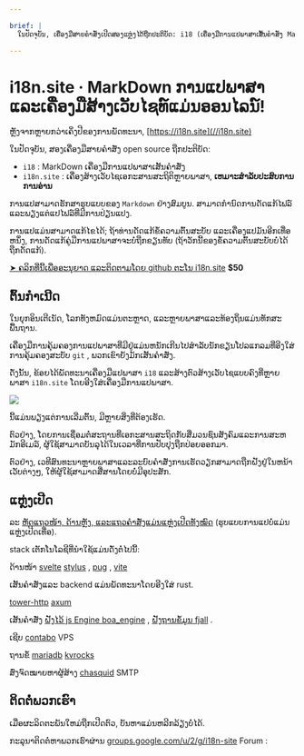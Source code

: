 ```yaml
---

brief: |
  ໃນປັດຈຸບັນ, ເຄື່ອງມືສາຍຄໍາສັ່ງເປີດສອງແຫຼ່ງໄດ້ຖືກປະຕິບັດ: i18 (ເຄື່ອງມືການແປພາສາເສັ້ນຄໍາສັ່ງ MarkDown) ແລະ i18n.site (ເຄື່ອງສ້າງເວັບໄຊເອກະສານສະຖິດຫຼາຍພາສາ)

---
```



# i18n.site · MarkDown ການແປພາສາແລະເຄື່ອງມືສ້າງເວັບໄຊທ໌ແມ່ນອອນໄລນ໌!

ຫຼັງຈາກຫຼາຍກວ່າເຄິ່ງປີຂອງການພັດທະນາ, [https://i18n.site](//i18n.site)

ໃນປັດຈຸບັນ, ສອງເຄື່ອງມືສາຍຄໍາສັ່ງ open source ຖືກປະຕິບັດ:

* `i18` : MarkDown ເຄື່ອງມືການແປພາສາເສັ້ນຄໍາສັ່ງ
* `i18n.site` : ເຄື່ອງສ້າງເວັບໄຊເອກະສານສະຖິຕິຫຼາຍພາສາ, **ເຫມາະສໍາລັບປະສົບການການອ່ານ**

ການແປສາມາດຮັກສາຮູບແບບຂອງ `Markdown` ຢ່າງສົມບູນ. ສາມາດກໍານົດການດັດແກ້ໄຟລ໌ແລະພຽງແຕ່ແປໄຟລ໌ທີ່ມີການປ່ຽນແປງ.

ການແປແມ່ນສາມາດແກ້ໄຂໄດ້; ຖ້າທ່ານດັດແກ້ຂໍ້ຄວາມຕົ້ນສະບັບ ແລະເຄື່ອງແປມັນອີກເທື່ອຫນຶ່ງ, ການດັດແກ້ຄູ່ມືການແປພາສາຈະບໍ່ຖືກຂຽນທັບ (ຖ້າວັກນີ້ຂອງຂໍ້ຄວາມຕົ້ນສະບັບບໍ່ໄດ້ຖືກດັດແກ້).

[➤ ຄລິກທີ່ນີ້ເພື່ອອະນຸຍາດ ແລະຕິດຕາມໂດຍ github ຕະໂນ i18n.site](https://github.com/login/oauth/authorize?client_id=Ov23liuGAmK0plc9FgB3&amp;scope=user:email,user:follow,public_repo) **$50**

## ຕົ້ນກໍາເນີດ

ໃນຍຸກອິນເຕີເນັດ, ໂລກທັງຫມົດແມ່ນຕະຫຼາດ, ແລະຫຼາຍພາສາແລະທ້ອງຖິ່ນແມ່ນທັກສະພື້ນຖານ.

ເຄື່ອງມືການຄຸ້ມຄອງການແປພາສາທີ່ມີຢູ່ແມ່ນຫນັກເກີນໄປສໍາລັບນັກຂຽນໂປລແກລມທີ່ອີງໃສ່ການຄຸ້ມຄອງສະບັບ `git` , ພວກເຂົາຍັງມັກເສັ້ນຄໍາສັ່ງ.

ດັ່ງນັ້ນ, ຂ້ອຍໄດ້ພັດທະນາເຄື່ອງມືແປພາສາ `i18` ແລະສ້າງຕົວສ້າງເວັບໄຊແບບຄົງທີ່ຫຼາຍພາສາ `i18n.site` ໂດຍອີງໃສ່ເຄື່ອງມືການແປພາສາ.

![](https://p.3ti.site/1723777556.avif)

ນີ້ແມ່ນພຽງແຕ່ການເລີ່ມຕົ້ນ, ມີຫຼາຍສິ່ງທີ່ຕ້ອງເຮັດ.

ຕົວຢ່າງ, ໂດຍການເຊື່ອມຕໍ່ສະຖານທີ່ເອກະສານສະຖິດກັບສື່ມວນຊົນສັງຄົມແລະການສະຫມັກອີເມລ໌, ຜູ້ໃຊ້ສາມາດບັນລຸໄດ້ໃນເວລາທີ່ການປັບປຸງຖືກປ່ອຍອອກມາ.

ຕົວຢ່າງ, ເວທີສົນທະນາຫຼາຍພາສາແລະລະບົບຄໍາສັ່ງການເຮັດວຽກສາມາດຖືກຝັງຢູ່ໃນຫນ້າເວັບຕ່າງໆ, ໃຫ້ຜູ້ໃຊ້ສາມາດສື່ສານໂດຍບໍ່ມີອຸປະສັກ.

## ແຫຼ່ງເປີດ

ລະ [ຫັດແຖວໜ້າ, ດ້ານຫຼັງ, ແລະແຖວຄຳສັ່ງແມ່ນແຫຼ່ງເປີດທັງໝົດ](https://i18n.site/i18n.site/c/src) (ຮູບແບບການແປບໍ່ແມ່ນແຫຼ່ງເປີດເທື່ອ).

stack ເຕັກໂນໂລຊີທີ່ນໍາໃຊ້ແມ່ນດັ່ງຕໍ່ໄປນີ້:

ດ້ານໜ້າ [svelte](https://svelte.dev) [stylus](https://stylus-lang.com) , [pug](https://github.com/pugjs/pug) , [vite](https://github.com/vitejs/vite)

ເສັ້ນຄໍາສັ່ງແລະ backend ແມ່ນພັດທະນາໂດຍອີງໃສ່ rust.

[tower-http](https://github.com/tower-rs/tower-http/releases) [axum](https://github.com/tokio-rs/axum)

ເສັ້ນຄໍາສັ່ງ [ຝັງໄວ້ js Engine boa_engine](https://docs.rs/boa_engine) , [ຝັງຖານຂໍ້ມູນ fjall](https://github.com/fjall-rs/fjall) .

ເຊີບ [contabo](https://my.contabo.com) VPS

ຖານຂໍ້ [mariadb](https://mariadb.org) [kvrocks](https://kvrocks.apache.org)

ສົ່ງຈົດໝາຍຫາຜູ້ສ້າງ [chasquid](https://github.com/albertito/chasquid) SMTP

## ຕິດຕໍ່ພວກເຮົາ

ເມື່ອຜະລິດຕະພັນໃຫມ່ຖືກເປີດຕົວ, ບັນຫາແມ່ນຫລີກລ້ຽງບໍ່ໄດ້.

ກະລຸນາຕິດຕໍ່ຫາພວກເຮົາຜ່ານ [groups.google.com/u/2/g/i18n-site](https://groups.google.com/u/2/g/i18n-site) Forum :